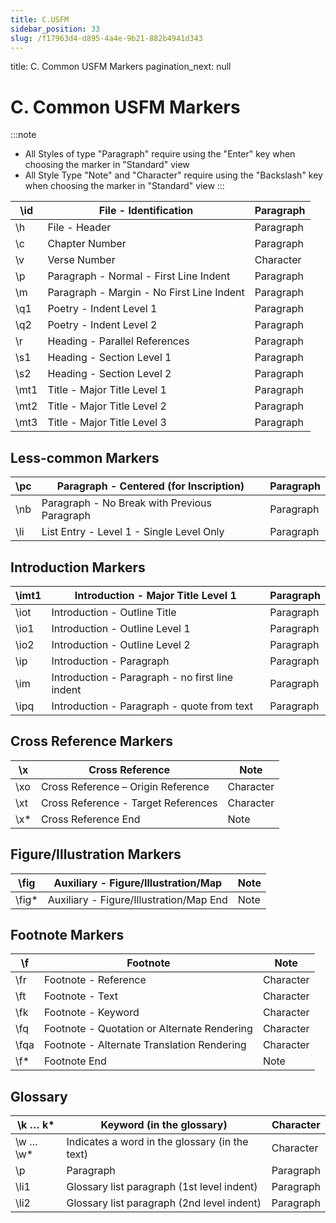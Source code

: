 ```yaml
---
title: C.USFM
sidebar_position: 33
slug: /f17963d4-d895-4a4e-9b21-882b4941d343
---
```




title: C. Common USFM Markers
pagination_next: null


# C. Common USFM Markers


:::note

- All Styles of type "Paragraph" require using the "Enter" key when choosing the marker in "Standard" view
- All Style Type "Note" and "Character" require using the "Backslash" key when choosing the marker in "Standard" view :::

| \id  | File - Identification                     | Paragraph |
| ---- | ----------------------------------------- | --------- |
| \h   | File - Header                             | Paragraph |
| \c   | Chapter Number                            | Paragraph |
| \v   | Verse Number                              | Character |
| \p   | Paragraph - Normal - First Line Indent    | Paragraph |
| \m   | Paragraph - Margin - No First Line Indent | Paragraph |
| \q1  | Poetry - Indent Level 1                   | Paragraph |
| \q2  | Poetry - Indent Level 2                   | Paragraph |
| \r   | Heading - Parallel References             | Paragraph |
| \s1  | Heading - Section Level 1                 | Paragraph |
| \s2  | Heading - Section Level 2                 | Paragraph |
| \mt1 | Title - Major Title Level 1               | Paragraph |
| \mt2 | Title - Major Title Level 2               | Paragraph |
| \mt3 | Title - Major Title Level 3               | Paragraph |


## Less-common Markers


| \pc | Paragraph - Centered (for Inscription)       | Paragraph |
| --- | -------------------------------------------- | --------- |
| \nb | Paragraph - No Break with Previous Paragraph | Paragraph |
| \li | List Entry - Level 1 - Single Level Only     | Paragraph |


## Introduction Markers


| \imt1 | Introduction - Major Title Level 1              | Paragraph |
| ----- | ----------------------------------------------- | --------- |
| \iot  | Introduction - Outline Title                    | Paragraph |
| \io1  | Introduction - Outline Level 1                  | Paragraph |
| \io2  | Introduction - Outline Level 2                  | Paragraph |
| \ip   | Introduction - Paragraph                        | Paragraph |
| \im   | Introduction - Paragraph - no first line indent | Paragraph |
| \ipq  | Introduction - Paragraph - quote from text      | Paragraph |


## Cross Reference Markers


| \x  | Cross Reference                     | Note      |
| --- | ----------------------------------- | --------- |
| \xo | Cross Reference – Origin Reference  | Character |
| \xt | Cross Reference - Target References | Character |
| \x* | Cross Reference End                 | Note      |


## Figure/Illustration Markers


| \fig  | Auxiliary - Figure/Illustration/Map     | Note |
| ----- | --------------------------------------- | ---- |
| \fig* | Auxiliary - Figure/Illustration/Map End | Note |


## Footnote Markers


| \f   | Footnote                                    | Note      |
| ---- | ------------------------------------------- | --------- |
| \fr  | Footnote - Reference                        | Character |
| \ft  | Footnote - Text                             | Character |
| \fk  | Footnote - Keyword                          | Character |
| \fq  | Footnote - Quotation or Alternate Rendering | Character |
| \fqa | Footnote - Alternate Translation Rendering  | Character |
| \f*  | Footnote End                                | Note      |


## Glossary


| \k … k*  | Keyword (in the glossary)                      | Character |
| -------- | ---------------------------------------------- | --------- |
| \w … \w* | Indicates a word in the glossary (in the text) | Character |
| \p       | Paragraph                                      | Paragraph |
| \li1     | Glossary list paragraph (1st level indent)     | Paragraph |
| \li2     | Glossary list paragraph (2nd level indent)     | Paragraph |

